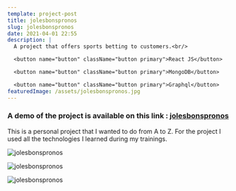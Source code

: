 ```yaml
---
template: project-post
title: jolesbonspronos
slug: jolesbonspronos
date: 2021-04-01 22:55
description: |
  A project that offers sports betting to customers.<br/>

  <button name="button" className="button primary">React JS</button>

  <button name="button" className="button primary">MongoDB</button>

  <button name="button" className="button primary">Graphql</button>
featuredImage: /assets/jolesbonspronos.jpg
---
```


### A demo of the project is available on this link : [jolesbonspronos](https://deploy-preview-4--jolesbonspronos.netlify.app/)

This is a personal project that I wanted to do from A to Z. For the project I used all the technologies I learned during my trainings.

<div class="kg-width-wide">

![jolesbonspronos](/assets/jolesbonspronos-1.jpg)

</div>

<div class="kg-width-wide">

![jolesbonspronos](/assets/jolesbonspronos-3.jpg)

</div>

![jolesbonspronos](/assets/jolesbonspronos-2.jpg)
